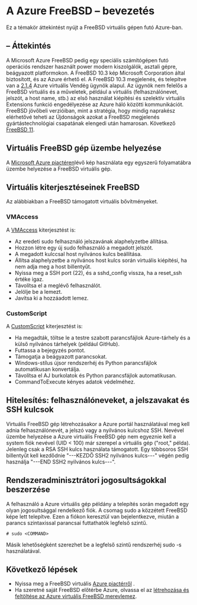 <properties
   pageTitle="A Azure FreeBSD – bevezetés |} Microsoft Azure"
   description="Azure FreeBSD virtuális gépeken futó használatával kapcsolatban további tudnivalók"
   services="virtual-machines-linux"
   documentationCenter=""
   authors="KylieLiang"
   manager="timlt"
   editor=""
   tags="azure-service-management"/>

<tags
   ms.service="virtual-machines-linux"
   ms.devlang="na"
   ms.topic="article"
   ms.tgt_pltfrm="vm-linux"
   ms.workload="infrastructure-services"
   ms.date="08/27/2016"
   ms.author="kyliel"/>

# <a name="introduction-to-freebsd-on-azure"></a>A Azure FreeBSD – bevezetés
Ez a témakör áttekintést nyújt a FreeBSD virtuális gépen futó Azure-ban.

## <a name="overview"></a>– Áttekintés
A Microsoft Azure FreeBSD pedig egy speciális számítógépen futó operációs rendszer használt power modern kiszolgálók, asztali gépre, beágyazott platformokon. A FreeBSD 10.3 kép Microsoft Corporation által biztosított, és az Azure érhető el. A FreeBSD 10.3 megjelenés, és telepítve van a [2.1.4](https://github.com/Azure/WALinuxAgent/releases/tag/v2.1.4) Azure virtuális Vendég ügynök alapul. Az ügynök nem felelős a FreeBSD virtuális és a műveletek, például a virtuális (felhasználónevet, jelszót, a host name, stb.) az első használat kiépítési és szelektív virtuális Extensions funkció engedélyezése az Azure háló közötti kommunikációt.
FreeBSD jövőbeli verzióiban, mint a stratégia, hogy mindig naprakész elérhetővé teheti az Újdonságok azokat a FreeBSD megjelenés gyártástechnológiai csapatának elengedi után hamarosan. Következő [FreeBSD 11](https://www.freebsd.org/releases/11.0R/schedule.html).

## <a name="deploying-a-freebsd-virtual-machine"></a>Virtuális FreeBSD gép üzembe helyezése
A [Microsoft Azure piactéren](https://azure.microsoft.com/marketplace/partners/microsoft/freebsd103/)lévő kép használata egy egyszerű folyamatábra üzembe helyezése a FreeBSD virtuális gép.

## <a name="vm-extensions-for-freebsd"></a>Virtuális kiterjesztéseinek FreeBSD
Az alábbiakban a FreeBSD támogatott virtuális bővítményeket.

### <a name="vmaccess"></a>VMAccess

A [VMAccess](https://github.com/Azure/azure-linux-extensions/tree/master/VMAccess) kiterjesztést is:

- Az eredeti sudo felhasználó jelszavának alaphelyzetbe állítása.
- Hozzon létre egy új sudo felhasználó a megadott jelszót.
- A megadott kulccsal host nyilvános kulcs beállítása.
- Állítsa alaphelyzetbe a nyilvános host kulcs során virtuális kiépítési, ha nem adja meg a host billentyűt.
- Nyissa meg a SSH port (22), és a sshd_config vissza, ha a reset_ssh értéke igaz.
- Távolítsa el a meglévő felhasználót.
- Jelölje be a lemezt.
- Javítsa ki a hozzáadott lemez.

### <a name="customscript"></a>CustomScript

A [CustomScript](https://github.com/Azure/azure-linux-extensions/tree/master/CustomScript) kiterjesztést is:

- Ha megadták, töltse le a testre szabott parancsfájlok Azure-tárhely és a külső nyilvános tárhelyek (például GitHub).
- Futtassa a bejegyzés pontot.
- Támogatja a beágyazott parancsokat.
- Windows-stílus újsor rendszerhéj és Python parancsfájlok automatikusan konvertálja.
- Távolítsa el AJ burkolatok és Python parancsfájlok automatikusan.
- CommandToExecute kényes adatok védelméhez.

## <a name="authentication-user-names-passwords-and-ssh-keys"></a>Hitelesítés: felhasználóneveket, a jelszavakat és SSH kulcsok
Virtuális FreeBSD gép létrehozásakor a Azure portál használatával meg kell adnia felhasználónevét, a jelszó vagy a nyilvános kulcshoz SSH.
Nevével üzembe helyezése a Azure virtuális FreeBSD gép nem egyeznie kell a system fiók nevével (UID < 100) már szerepel a virtuális gép ("root," példa).
Jelenleg csak a RSA SSH kulcs használata támogatott. Egy többsoros SSH billentyűt kell kezdődnie "---KEZDŐ SSH2 nyilvános kulcs---" végén pedig használja "---END SSH2 nyilvános kulcs---".

## <a name="obtaining-superuser-privileges"></a>Rendszeradminisztrátori jogosultságokkal beszerzése
A felhasználó a Azure virtuális gép példány a telepítés során megadott egy olyan jogosultsággal rendelkező fiók. A csomag sudo a közzétett FreeBSD képe lett telepítve.
Ezen a fiókon keresztül van bejelentkezve, miután a parancs szintaxissal parancsai futtathatók legfelső szintű.

    # sudo <COMMAND>

Másik lehetőségként szerezhet be a legfelső szintű rendszerhéj sudo -s használatával.

## <a name="next-steps"></a>Következő lépések
- Nyissa meg a FreeBSD virtuális [Azure piactérről](https://azure.microsoft.com/marketplace/partners/microsoft/freebsd103/) .
- Ha szeretné saját FreeBSD előtérbe Azure, olvassa el az [létrehozása és feltöltése az Azure virtuális FreeBSD merevlemez](../virtual-machines-linux-classic-freebsd-create-upload-vhd.md).
